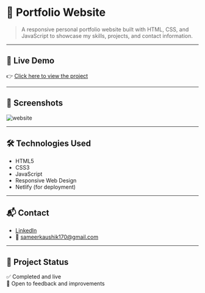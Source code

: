 # 🌟 Portfolio Website

>A responsive personal portfolio website built with HTML, CSS, and JavaScript to showcase my skills, projects, and contact information.



---

## 🚀 Live Demo

👉 [Click here to view the project](https://monumental-lamington-85ef4d.netlify.app)

---

## 📸 Screenshots

![website](https://github.com/user-attachments/assets/21ccc482-e56c-4e00-8374-bb55094be68e)



---

## 🛠️ Technologies Used

- HTML5  
- CSS3  
- JavaScript  
- Responsive Web Design  
- Netlify (for deployment)

---

## 📬 Contact

- [LinkedIn](https://www.linkedin.com/in/sameer-kaushik-a229b22bb/)
- 📧 sameerkaushik170@gmail.com

---

## 📂 Project Status

✅ Completed and live  
📌 Open to feedback and improvements

